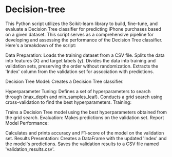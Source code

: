 # Decision-tree
This Python script utilizes the Scikit-learn library to build, fine-tune, and evaluate a Decision Tree classifier for predicting iPhone purchases based on a given dataset. This script serves as a comprehensive pipeline for developing and assessing the performance of the Decision Tree classifier.
Here's a breakdown of the script:

Data Preparation:
Loads the training dataset from a CSV file.
Splits the data into features (X) and target labels (y).
Divides the data into training and validation sets, preserving the order without randomization.
Extracts the 'Index' column from the validation set for association with predictions.

Decision Tree Model:
Creates a Decision Tree classifier.

Hyperparameter Tuning:
Defines a set of hyperparameters to search through (max_depth and min_samples_leaf).
Conducts a grid search using cross-validation to find the best hyperparameters.
Training:

Trains a Decision Tree model using the best hyperparameters obtained from the grid search.
Evaluation:
Makes predictions on the validation set.
Report Model Performance:

Calculates and prints accuracy and F1-score of the model on the validation set.
Results Presentation:
Creates a DataFrame with the updated 'Index' and the model's predictions.
Saves the validation results to a CSV file named 'validation_results.csv'.
